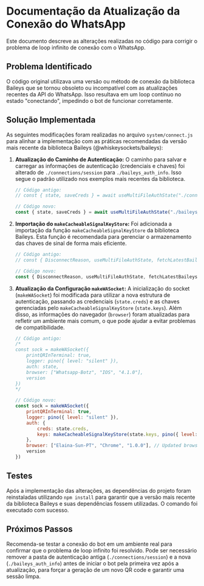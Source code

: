# Documentação da Atualização da Conexão do WhatsApp

Este documento descreve as alterações realizadas no código para corrigir o problema de loop infinito de conexão com o WhatsApp.

## Problema Identificado

O código original utilizava uma versão ou método de conexão da biblioteca Baileys que se tornou obsoleto ou incompatível com as atualizações recentes da API do WhatsApp. Isso resultava em um loop contínuo no estado "conectando", impedindo o bot de funcionar corretamente.

## Solução Implementada

As seguintes modificações foram realizadas no arquivo `system/connect.js` para alinhar a implementação com as práticas recomendadas da versão mais recente da biblioteca Baileys (@whiskeysockets/baileys):

1.  **Atualização do Caminho de Autenticação:** O caminho para salvar e carregar as informações de autenticação (credenciais e chaves) foi alterado de `./connections/session` para `./baileys_auth_info`. Isso segue o padrão utilizado nos exemplos mais recentes da biblioteca.

    ```javascript
    // Código antigo:
    // const { state, saveCreds } = await useMultiFileAuthState("./connections/session")

    // Código novo:
    const { state, saveCreds } = await useMultiFileAuthState("./baileys_auth_info")
    ```

2.  **Importação do `makeCacheableSignalKeyStore`:** Foi adicionada a importação da função `makeCacheableSignalKeyStore` da biblioteca Baileys. Esta função é recomendada para gerenciar o armazenamento das chaves de sinal de forma mais eficiente.

    ```javascript
    // Código antigo:
    // const { DisconnectReason, useMultiFileAuthState, fetchLatestBaileysVersion, makeInMemoryStore } = require("baileys")

    // Código novo:
    const { DisconnectReason, useMultiFileAuthState, fetchLatestBaileysVersion, makeInMemoryStore, makeCacheableSignalKeyStore } = require("baileys")
    ```

3.  **Atualização da Configuração `makeWASocket`:** A inicialização do socket (`makeWASocket`) foi modificada para utilizar a nova estrutura de autenticação, passando as credenciais (`state.creds`) e as chaves gerenciadas pelo `makeCacheableSignalKeyStore` (`state.keys`). Além disso, as informações do navegador (`browser`) foram atualizadas para refletir um ambiente mais comum, o que pode ajudar a evitar problemas de compatibilidade.

    ```javascript
    // Código antigo:
    /*
    const sock = makeWASocket({
        printQRInTerminal: true,
        logger: pino({ level: "silent" }),
        auth: state,
        browser: ["Whatsapp-Botz", "IOS", "4.1.0"],
        version
    })
    */

    // Código novo:
    const sock = makeWASocket({
        printQRInTerminal: true,
        logger: pino({ level: "silent" }),
        auth: {
            creds: state.creds,
            keys: makeCacheableSignalKeyStore(state.keys, pino({ level: "silent" }).child({ level: "silent" })),
        },
        browser: ["Elaina-Sun-PT", "Chrome", "1.0.0"], // Updated browser info
        version
    })
    ```

## Testes

Após a implementação das alterações, as dependências do projeto foram reinstaladas utilizando `npm install` para garantir que a versão mais recente da biblioteca Baileys e suas dependências fossem utilizadas. O comando foi executado com sucesso.

## Próximos Passos

Recomenda-se testar a conexão do bot em um ambiente real para confirmar que o problema de loop infinito foi resolvido. Pode ser necessário remover a pasta de autenticação antiga (`./connections/session`) e a nova (`./baileys_auth_info`) antes de iniciar o bot pela primeira vez após a atualização, para forçar a geração de um novo QR code e garantir uma sessão limpa.

